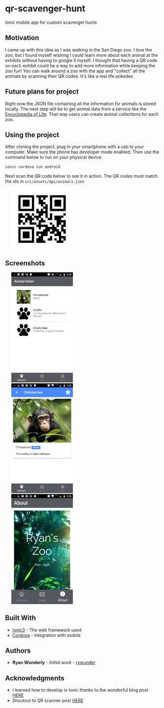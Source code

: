 # qr-scavenger-hunt
Ionic mobile app for custom scavenger hunts

## Motivation
I came up with this idea as I was walking in the San Diego zoo. I love the zoo, but I found myself wishing I could learn more  about each animal at the exhibits without having to google it myself. I thought that having a QR code on each exhibit could be a way to add more information while keeping the zoo fun!  You can walk around a zoo with the app and "collect" all the animals by scanning their QR codes. It's like a real life pokedex.

## Future plans for project
Right now the JSON file containing all the information for animals is stored locally. The next step will be to get animal data from a service like the [Encyclopedia of Life](http://eol.org/api). That way users can create animal collections for each zoo. 

## Using the project
After cloning the project, plug in your smartphone with a usb to your computer. Make sure the phone has developer mode enabled. Then use the command below to run on your physical device
```
ionic cordova run android
```
Next scan the QR code below to see it in action. The QR codes must match the ids in `src/assets/api/animals.json`

<img src="https://github.com/rywunder/qr-scavenger-hunt/blob/master/docs/images/qr-monkey.png" hspace="20" width="200" align="middle">


## Screenshots
<div class="row">
  <div class="column">
    <img src="https://github.com/rywunder/qr-scavenger-hunt/blob/master/docs/images/animalList.png" hspace="20" width="200">
  </div>
  <div class="column">
    <img src="https://github.com/rywunder/qr-scavenger-hunt/blob/master/docs/images/animalDetail.png" hspace="20" width="200">
  </div>
  <div class="column">
    <img src="https://github.com/rywunder/qr-scavenger-hunt/blob/master/docs/images/aboutScreen.png" hspace="20" width="200">
  </div>
</div>

## Built With

* [Ionic3](https://ionicframework.com/docs/) - The web framework used
* [Cordova](https://cordova.apache.org/) - Integration with mobile

## Authors

* **Ryan Wunderly** - *Initial work* - [rywunder](https://github.com/rywunder)

## Acknowledgments

* I learned how to develop in Ionic thanks to the wonderful blog post [HERE](http://blog.soat.fr/2017/12/ionic-3-creez-votre-application-mobile/)
* Shoutout to QR scanner post [HERE](https://medium.com/@piashsarker/native-qr-scanner-implementation-in-ionic-6e1ef01335ea)
